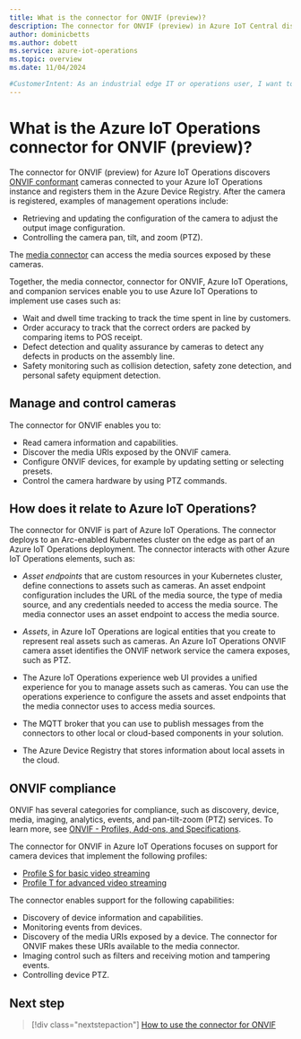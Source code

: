 ```yaml
---
title: What is the connector for ONVIF (preview)?
description: The connector for ONVIF (preview) in Azure IoT Central discovers and registers ONVIF cameras connected to Azure IoT Operations and enables you to manage them.
author: dominicbetts
ms.author: dobett
ms.service: azure-iot-operations
ms.topic: overview
ms.date: 11/04/2024

#CustomerIntent: As an industrial edge IT or operations user, I want to understand what the connector for ONVIF is so that I can determine whether I can use it in my industrial IoT solution.
---
```


# What is the Azure IoT Operations connector for ONVIF (preview)?

The connector for ONVIF (preview) for Azure IoT Operations discovers [ONVIF conformant](https://www.onvif.org/profiles-add-ons-specifications/) cameras connected to your Azure IoT Operations instance and registers them in the Azure Device Registry. After the camera is registered, examples of management operations include:

- Retrieving and updating the configuration of the camera to adjust the output image configuration.
- Controlling the camera pan, tilt, and zoom (PTZ).

The [media connector](overview-media-connector.md) can access the media sources exposed by these cameras.

Together, the media connector, connector for ONVIF, Azure IoT Operations, and companion services enable you to use Azure IoT Operations to implement use cases such as:

- Wait and dwell time tracking to track the time spent in line by customers.
- Order accuracy to track that the correct orders are packed by comparing items to POS receipt.
- Defect detection and quality assurance by cameras to detect any defects in products on the assembly line.
- Safety monitoring such as collision detection, safety zone detection, and personal safety equipment detection.

## Manage and control cameras

The connector for ONVIF enables you to:

- Read camera information and capabilities.
- Discover the media URIs exposed by the ONVIF camera.
- Configure ONVIF devices, for example by updating setting or selecting presets.
- Control the camera hardware by using PTZ commands.

## How does it relate to Azure IoT Operations?

The connector for ONVIF is part of Azure IoT Operations. The connector deploys to an Arc-enabled Kubernetes cluster on the edge as part of an Azure IoT Operations deployment. The connector interacts with other Azure IoT Operations elements, such as:

- _Asset endpoints_ that are custom resources in your Kubernetes cluster, define connections to assets such as cameras. An asset endpoint configuration includes the URL of the media source, the type of media source, and any credentials needed to access the media source. The media connector uses an asset endpoint to access the media source.

- _Assets_, in Azure IoT Operations are logical entities that you create to represent real assets such as cameras. An Azure IoT Operations ONVIF camera asset identifies the ONVIF network service the camera exposes, such as PTZ.

- The Azure IoT Operations experience web UI provides a unified experience for you to manage assets such as cameras. You can use the operations experience to configure the assets and asset endpoints that the media connector uses to access media sources.

- The MQTT broker that you can use to publish messages from the connectors to other local or cloud-based components in your solution.

- The Azure Device Registry that stores information about local assets in the cloud.

## ONVIF compliance

ONVIF has several categories for compliance, such as discovery, device, media, imaging, analytics, events, and pan-tilt-zoom (PTZ) services. To learn more, see [ONVIF - Profiles, Add-ons, and Specifications](https://www.onvif.org/profiles-add-ons-specifications/).

The connector for ONVIF in Azure IoT Operations focuses on support for camera devices that implement the following profiles:

- [Profile S for basic video streaming](https://www.onvif.org/profiles/profile-s/)
- [Profile T for advanced video streaming](https://www.onvif.org/profiles/profile-t/)

The connector enables support for the following capabilities:

- Discovery of device information and capabilities.
- Monitoring events from devices.
- Discovery of the media URIs exposed by a device. The connector for ONVIF makes these URIs available to the media connector.
- Imaging control such as filters and receiving  motion and tampering events.
- Controlling device PTZ.

## Next step

> [!div class="nextstepaction"]
> [How to use the connector for ONVIF](howto-use-onvif-connector.md)
